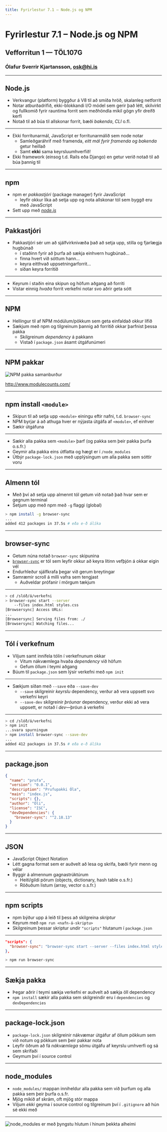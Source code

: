 ```yaml
---
title: Fyrirlestur 7.1 – Node.js og NPM
---
```


# Fyrirlestur 7.1 – Node.js og NPM

## Vefforritun 1 — TÖL107G

### Ólafur Sverrir Kjartansson, [osk@hi.is](mailto:osk@hi.is)

---

## Node.js

* Verkvangur (platform) byggður á V8 til að smíða hröð, skalanleg netforrit
* Notar atburðadrifið, ekki-blokkandi I/O módel sem gerir það létt, skilvirkt og fullkomið fyrir rauntíma forrit sem meðhöndla mikil gögn yfir dreifð kerfi
* Notað til að búa til allskonar forrit, bæði _bakenda_, _CLI_ o.fl.

***

* Ekki forritunarmál, JavaScript er forritunarmálið sem node notar
  - Samleðgaráhrif með framenda, _eitt mál fyrir framenda og bakenda_ getur heillað
  - Samt **ekki** sama keyrsluumhverfið!
* Ekki framework (einsog t.d. Rails eða Django) en getur verið notað til að búa þannig til

---

## npm

* npm er _pakkastjóri_ (package manager) fyrir JavaScript
  - leyfir okkur líka að setja upp og nota allskonar tól sem byggð eru með JavaScript
* Sett upp með _[node.js](https://nodejs.org/)_

***

## Pakkastjóri

* Pakkastjóri sér um að sjálfvirknivæða það að setja upp, stilla og fjarlægja hugbúnað
  - í staðinn fyrir að þurfa að sækja einhvern hugbúnað...
  - finna hvert við sóttum hann...
  - keyra eitthvað uppsetningarforrit...
  - síðan keyra forritið

***

* Keyrum í staðin eina skipun og höfum aðgang að forriti
* Vistar einnig _hvaða_ forrit verkefni notar svo aðrir geta sótt

***

## NPM

* Hellingur til af NPM módúlum/pökkum sem geta einfaldað okkur lífið
* Sækjum með npm og tilgreinum þannig að forritið okkar þarfnist þessa pakka
  - Skilgreinum _dependency_ á pakkann
  - Vistað í `package.json` ásamt útgáfunúmeri

***

## NPM pakkar

![NPM pakka samanburður](img/www.modulecounts.com.png "Skjáskot af modulescount.com í janúar 2018")

http://www.modulecounts.com/

***

## npm install `<module>`

* Skipun til að setja upp `<module>` einingu eftir nafni, t.d. `browser-sync`
* NPM byrjar á að athuga hver er nýjasta útgáfa af `<module>`, ef einhver
* Sækir útgáfuna

***

* Sækir alla pakka sem `<module>` þarf (og pakka sem þeir pakka þurfa o.s.fr.)
* Geymir alla pakka eins útflatta og hægt er í `/node_modules`
* Útbýr `package-lock.json` með upplýsingum um alla pakka sem sóttir voru

***

## Almenn tól

* Með því að setja upp almennt tól getum við notað það hvar sem er gegnum terminal
* Setjum upp með npm með `-g` flaggi (global)

```bash
> npm install -g browser-sync
...
added 412 packages in 37.5s # eða e-ð álíka
```

***

## browser-sync

* Getum núna notað `browser-sync` skipunina
* [`browser-sync`](https://www.browsersync.io/) er tól sem leyfir okkur að keyra lítinn vefþjón á okkar eigin vél
* Endurhleður sjálfkrafa þegar við gerum breytingar
* Samræmir scroll á milli vafra sem tengjast
  - Auðveldar prófanir í mörgum tækjum

***

```bash
> cd /slóð/á/verkefni
> browser-sync start --server
    --files index.html styles.css
[Browsersync] Access URLs:
...
[Browsersync] Serving files from: ./
[Browsersync] Watching files...
```

***

## Tól í verkefnum

* Viljum samt innifela tólin í verkefnunum okkar
  - Vitum nákvæmlega hvaða _dependency_ við höfum
  - Gefum öllum í teymi aðgang
* Búum til `package.json` sem lýsir verkefni með `npm init`

***

* Sækjum síðan með `--save` eða `--save-dev`
  - `--save` skilgreinir _keyrslu_ dependency, verður að vera uppsett svo verkefni keyri
  - `--save-dev` skilgreinir _þróunar_ dependency, verður ekki að vera uppsett, er notað í _dev_—þróun á verkefni

***

```bash
> cd /slóð/á/verkefni
> npm init
...svara spurningum
> npm install browser-sync --save-dev
...
added 412 packages in 37.5s # eða e-ð álíka
```

***

## package.json

```json
{
  "name": "prufa",
  "version": "0.0.1",
  "description": "Prufupakki Óla",
  "main": "index.js",
  "scripts": {},
  "author": "Óli",
  "license": "ISC",
  "devDependencies": {
    "browser-sync": "^2.18.13"
  }
}
```

***

## JSON

* JavaScript Object Notation
* Létt gagna format sem er auðvelt að lesa og skrifa, bæði fyrir menn og vélar
* Byggir á almennum gagnastrúktúrum
  - Heiti/gildi pörum (objects, dictionary, hash table o.s.fr.)
  - Röðuðum listum (array, vector o.s.fr.)

***

## npm scripts

* npm býður upp á leið til þess að skilgreina _skriptur_
* Keyrum með `npm run <nafn-á-skriptu>`
* Skilgreinum þessar skriptur undir `"scripts"` hlutanum í `package.json`

***

```json
"scripts": {
  "browser-sync": "browser-sync start --server --files index.html styles.css"
},
```

```bash
> npm run browser-sync
```

***

## Sækja pakka

* Þegar aðrir í teymi sækja verkefni er auðvelt að sækja öll dependency
* `npm install` sækir alla pakka sem skilgreindir eru í `dependencies` og `devDependencies`

***

## package-lock.json

* `package-lock.json` skilgreinir nákvæmar útgáfur af öllum pökkum sem við notum og pökkum sem þeir pakkar nota
* Leyfir öðrum að fá _nákvæmlega_ sömu útgáfu af keyrslu umhverfi og sá sem skrifaði
* Geymum því í source control

***

## node_modules

* `node_modules/` mappan inniheldur alla pakka sem við þurfum og alla pakka sem þeir þurfa o.s.fr.
* Mjög mikið af skrám, oft mjög stór mappa
* Viljum _ekki_ geyma í source control og tilgreinum því í `.gitignore` að hún sé ekki með

***

![node_modules er með þyngstu hlutum í hinum þekkta alheimi](img/node_modules_heavy.jpg "Mynd: http://i.imgur.com/W2P0Ul6.jpg")
